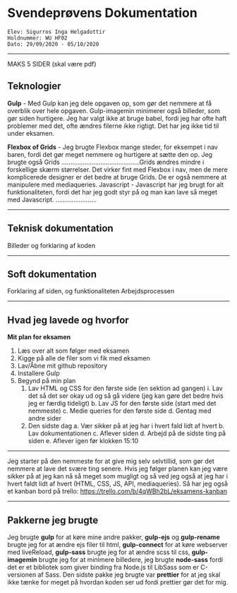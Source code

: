 # Svendeprøvens Dokumentation
    Elev: Sigurros Inga Helgadottir
    Holdnummer: WU HF02
    Dato: 29/09/2020 - 05/10/2020
___

MAKS 5 SIDER (skal være pdf)
## Teknologier
**Gulp** - Med Gulp kan jeg dele opgaven op, som gør det nemmere at få overblik over hele opgaven. Gulp-imagemin minimerer også billeder, som gør siden hurtigere. Jeg har valgt ikke at bruge babel, fordi jeg har ofte haft problemer med det, ofte ændres filerne ikke rigtigt. Det har jeg ikke tid til under eksamen.

**Flexbox of Grids** - Jeg brugte Flexbox mange steder, for eksempet i nav baren, fordi det gør meget nemmere og hurtigere at sætte den op. Jeg brugte også Grids ……………………………………..Grids ændres mindre i forskellige skærm størrelser. Det virker fint med Flexbox i nav, men de mere komplicerede designer er det bedre at bruge Grids. De er også nemmere at manipulere med mediaqueries.
Javascript - Javascript har jeg brugt for alt funktionaliteten, fordi det har jeg godt styr på og man kan lave så meget med Javascript. 
…………………..
___

## Teknisk dokumentation
Billeder og forklaring af koden
___

## Soft dokumentation
Forklaring af siden, og funktionaliteten 
Arbejdsprocessen 
___

## Hvad jeg lavede og hvorfor
**Mit plan for eksamen**
1. Læs over alt som følger med eksamen
2. Kigge på alle de filer som vi fik med eksamen
3. Lav/Åbne mit github repository
4. Installere Gulp
5. Begynd på min plan
    1. Lav HTML og CSS for den første side (en sektion ad gangen)
        i. Lav det så det ser okay ud og så gå videre (jeg kan gøre det bedre hvis jeg er færdig tideligt)
        b. Lav JS for den første side (start med det nemmeste)
        c. Medie queries for den første side
        d. Gentag med andre sider
    6. Den sidste dag
        a. Vær sikker på at jeg har i hvert fald lidt af hvert 
        b. Lav dokumentationen
        c. Aflever siden
        d. Arbejd på de sidste ting på siden
        e. Aflever igen før klokken 15:10
___

Jeg starter på den nemmeste for at give mig selv selvtillid, som gør det nemmere at lave det svære ting senere. Hvis jeg følger planen kan jeg være sikker på at jeg kan nå så meget som mugligt og så ved jeg også at jeg har i hvert faldt lidt af hvert (HTML, CSS, JS, API, mediaqueries).
Så har jeg også et kanban bord på trello: https://trello.com/b/4qWBh2bL/eksamens-kanban
___

## Pakkerne jeg brugte
Jeg brugte **gulp** for at køre mine andre pakker, **gulp-ejs** og **gulp-rename** brugte jeg for at ændre ejs filer til html, **gulp-connect** for at køre webserver med liveReload, **gulp-sass** brugte jeg for at ændre scss til css, **gulp-imagemin** brugte jeg for at minimere billedere, jeg brugte **node-sass** fordi det er et bibliotek som giver binding fra Node.js til LibSass som er C-versionen af Sass. Den sidste pakke jeg brugte var **prettier** for at jeg skal ikke tænke for meget på hvordan koden ser ud fordi prettier gør det for mig.

